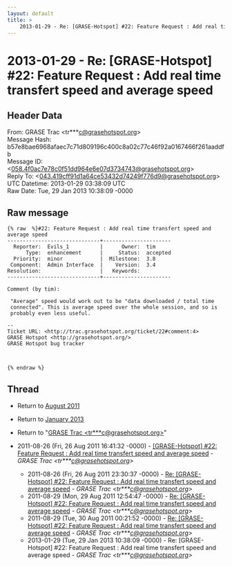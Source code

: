 ```yaml
---
layout: default
title: >
    2013-01-29 - Re: [GRASE-Hotspot] #22: Feature Request : Add real time transfert speed and average speed
---
```


# 2013-01-29 - Re: [GRASE-Hotspot] #22: Feature Request : Add real time transfert speed and average speed

## Header Data

From: GRASE Trac \<tr***c@grasehotspot.org\><br>
Message Hash: b57e8bae6968afaec7c71d809196c400c8a02c77c46f92a0167466f261aaddfb<br>
Message ID: \<058.4f0ac7e78c0f51dd964e6e07d3734743@grasehotspot.org\><br>
Reply To: \<043.419cff91d1a64ce53432d74249f776d9@grasehotspot.org\><br>
UTC Datetime: 2013-01-29 03:38:09 UTC<br>
Raw Date: Tue, 29 Jan 2013 10:38:09 -0000<br>

## Raw message

```
{% raw  %}#22: Feature Request : Add real time transfert speed and average speed
------------------------------+----------------------
  Reporter:  Evils_1          |      Owner:  tim
      Type:  enhancement      |     Status:  accepted
  Priority:  minor            |  Milestone:  3.8
 Component:  Admin Interface  |    Version:  3.4
Resolution:                   |   Keywords:
------------------------------+----------------------

Comment (by tim):

 "Average" speed would work out to be "data downloaded / total time
 connected". This is average speed over the whole session, and so is
 probably even less useful.

-- 
Ticket URL: <http://trac.grasehotspot.org/ticket/22#comment:4>
GRASE Hotspot <http://grasehotspot.org/>
GRASE Hotspot bug tracker



{% endraw %}
```

## Thread

+ Return to [August 2011](/archive/2011/08)
+ Return to [January 2013](/archive/2013/01)

+ Return to "[GRASE Trac <tr***c<span>@</span>grasehotspot.org>](/authors/tr___c_at_grasehotspot_org)"

+ 2011-08-26 (Fri, 26 Aug 2011 16:41:32 -0000) - [[GRASE-Hotspot] #22: Feature Request : Add real time transfert speed and average speed](/archive/2011/08/29d64a5a9c6377e370837c27312799c65aab4a04db47f6630c1dd33068040f26) - _GRASE Trac \<tr***c@grasehotspot.org\>_
  + 2011-08-26 (Fri, 26 Aug 2011 23:30:37 -0000) - [Re: [GRASE-Hotspot] #22: Feature Request : Add real time transfert speed and average speed](/archive/2011/08/7ddbff6ae012c1c1c6c3024c41282c424c4ce17f54b52be3770971f2e922d2d1) - _GRASE Trac \<tr***c@grasehotspot.org\>_
  + 2011-08-29 (Mon, 29 Aug 2011 12:54:47 -0000) - [Re: [GRASE-Hotspot] #22: Feature Request : Add real time transfert speed and average speed](/archive/2011/08/12ab6dfa77f8aeb0ea9040bc9a25ab9ac02cb5fae48362b4fc4765726cc7927b) - _GRASE Trac \<tr***c@grasehotspot.org\>_
  + 2011-08-29 (Tue, 30 Aug 2011 00:21:52 -0000) - [Re: [GRASE-Hotspot] #22: Feature Request : Add real time transfert speed and average speed](/archive/2011/08/fbd6dcca895033b38d5fb89cacdd083caf80560d16137e6ee704b088219d6394) - _GRASE Trac \<tr***c@grasehotspot.org\>_
  + 2013-01-29 (Tue, 29 Jan 2013 10:38:09 -0000) - Re: [GRASE-Hotspot] #22: Feature Request : Add real time transfert speed and average speed - _GRASE Trac \<tr***c@grasehotspot.org\>_


